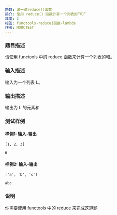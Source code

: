 ```yaml
---
题目: 试一试reduce()函数
简介: 使用 reduce() 函数计算一个列表的“和”
难度: 2
标签: functools-reduce|函数-lambda
作者: MOOCTEST
---
```


### 题目描述

请使用 functools 中的 reduce 函数来计算一个列表的和。

### 输入描述

输入为一个列表 L。

### 输出描述

输出为 L 的元素和

### 测试样例

#### 样例1: 输入-输出

```
[1, 2, 3]
```

```
6
```

#### 样例2: 输入-输出

```
['a', 'b', 'c']
```

```
abc
```

### 说明

你需要使用 functools 中的 reduce 来完成这道题